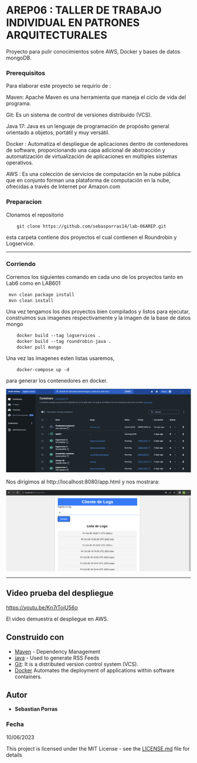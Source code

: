 # AREP06 : TALLER DE TRABAJO INDIVIDUAL EN PATRONES ARQUITECTURALES

Proyecto para pulir conocimientos sobre AWS, Docker y bases de datos mongoDB.

### Prerequisitos

Para elaborar este proyecto se requirio de : 


Maven: Apache Maven es una herramienta que maneja el ciclo de vida del programa.



Git: Es un sistema de control de versiones distribuido (VCS).



Java 17: Java es un lenguaje de programación de propósito general orientado a objetos, portátil y muy versátil.


Docker : Automatiza el despliegue de aplicaciones dentro de contenedores de software, proporcionando una capa adicional de abstracción y automatización de virtualización de aplicaciones en múltiples sistemas operativos.

AWS : Es una colección de servicios de computación en la nube pública que en conjunto forman una plataforma de computación en la nube, ofrecidas a través de Internet por Amazon.com

### Preparacion

Clonamos el repositorio

```
    git clone https://github.com/sebasporras14/lab-06AREP.git 

```
esta carpeta contiene dos proyectos el cual contienen el Roundrobin y Logservice.

---
### Corriendo
Corremos los siguientes comando en cada uno de los proyectos tanto en Lab6 como en LAB601
	
	 mvn clean package install
	 mvn clean install

Una vez tengamos los dos proyectos bien compilados y listos para ejecutar, construimos sus imagenes respectivamente y la imagen de la base de datos mongo

```
    docker build --tag logservices .
    docker build --tag roundrobin-java .
    docker pull mongo
```
Una vez las imagenes esten listas usaremos,

```
    docker-compose up -d  
```
para generar los contenedores en docker.

![test](https://github.com/sebasporras14/lab-06AREP/blob/master/img/docker.png)

Nos dirigimos al http://localhost:8080/app.html y nos mostrara:

![test](https://github.com/sebasporras14/lab-06AREP/blob/master/img/localhost.png)


---

## Video prueba del despliegue 

https://youtu.be/Kn7rTojU56o

El video demuestra el despliegue en AWS.


## Construido con 
* [Maven](https://maven.apache.org/) - Dependency Management
* [java](https://rometools.github.io/rome/) - Used to generate RSS Feeds
* [Git](https://rometools.github.io/rome/):  It is a distributed version control system (VCS).
* [Docker](https://www.docker.com) Automates the deployment of applications within software containers.

## Autor

* **Sebastian Porras**

### Fecha

10/06/2023 

This project is licensed under the MIT License - see the [LICENSE.md](LICENSE.md) file for details